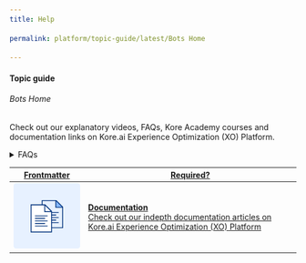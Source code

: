 ```yaml
---
title: Help

permalink: platform/topic-guide/latest/Bots Home

---
```


#### Topic guide
###### Bots Home

  Check out our explanatory videos, FAQs, Kore Academy courses and documentation links on Kore.ai Experience Optimization (XO) Platform.

<details>
  <summary>FAQs
  </summary>

  <a class="doc-link" target="_blank" href="https://developer.kore.ai/docs/bots/chatbot-overview/chatbot-overview/">
 
  What are virtual assistants?

</a>

<a class="doc-link" target="_blank" href="https://developer.kore.ai/docs/bots/chatbot-overview/about-bots/">
 
  What are the basic concepts of virtual assistant development?

</a>


<a class="doc-link" target="_blank" href="https://developer.kore.ai/docs/bots/chatbot-overview/getting-started-bots/">
 
  How to build virtual assistants using the Kore.ai Platform?

</a>


<a class="doc-link" target="_blank" href="https://developer.kore.ai/docs/bots/nlp/additional-notes-nlp-settings-guidelines/">

  How to improve the intent detection capabilities?

</a>

<a class="doc-link" target="_blank" href="https://developer.kore.ai/docs/bots/advanced-topics/collaborative-development/sharing-bots-for-development/">

  How to share bots with your team?

</a>

<a class="doc-link" target="_blank" href="https://developer.kore.ai/docs/bots/analyzing-your-bot/analyzing-your-bot/">

  How to analyze the virtual assistant's performance?

</a>

</details>

<a class="doc-link" target="_blank" href="https://developer.kore.ai/docs/bots/chatbot-overview/koreai-platform/">
 

| Frontmatter | Required? |
|-------------|-------------|
| ![alt text](images/docIcon.svg "Title") | **Documentation**  <br /> Check out our indepth documentation articles on Kore.ai Experience Optimization (XO) Platform | 


</a>

